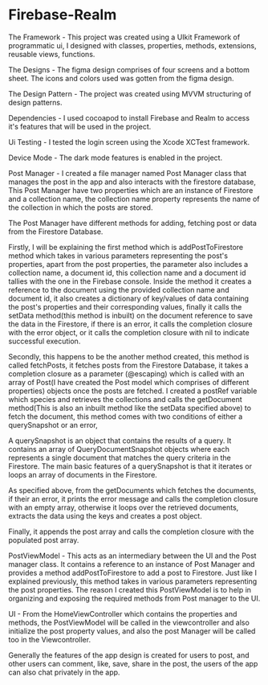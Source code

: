 # Firebase-Realm

The Framework -
This project was created using a UIkit Framework of programmatic ui, I designed with classes, properties, methods, extensions, reusable views, functions.

The Designs -
The figma design comprises of four screens and a bottom sheet. The icons and colors used was gotten from the figma design.

The Design Pattern -
The project was created using MVVM structuring of design patterns.

Dependencies - 
I used cocoapod to install Firebase and Realm to access it's features that will be used in the project.

Ui Testing -
I tested the login screen using the Xcode XCTest framework.

Device Mode - 
The dark mode features is enabled in the project.

Post Manager - 
I created a file manager named Post Manager class that manages the post in the app and also interacts with the firestore database, This Post Manager have two properties which are an instance of Firestore and a collection name, the collection name property represents the name of the collection in which the posts are stored.

The Post Manager have different methods for adding, fetching post or data from the Firestore Database.

Firstly, I will be explaining the first method which is addPostToFirestore method which takes in various parameters representing the post's properties, apart from the post properties, the parameter also includes a collection name, a document id, this collection name and a document id tallies with the one in the Firebase console. Inside the method it creates a reference to the document using the provided collection name and document id, it also creates a dictionary of key/values of data containing the post's properties and their corresponding values, finally it calls the setData method(this method is inbuilt) on the document reference to save the data in the Firestore, if there is an error, it calls the completion closure with the error object, or it calls the completion closure with nil to indicate successful execution.

Secondly, this happens to be the another method created, this method is called fetchPosts, it fetches posts from the Firestore Database, it takes a completion closure as a parameter (@escaping) which is called with an array of Post(I have created the Post model which comprises of different properties) objects once the posts are fetched. I created a postRef variable which species and retrieves the collections and calls the getDocument method(This is also an inbuilt method like the setData specified above) to fetch the document, this method comes with two conditions of either a querySnapshot or an error,

A querySnapshot is an object that contains the results of a query. It contains an array of QueryDocumentSnapshot objects where each represents a single document that matches the query criteria in the Firestore. The main basic features of a querySnapshot is that it iterates or loops an array of documents in the Firestore.

As specified above, from the getDocuments which fetches the documents, if their an error, it prints the error message and calls the completion closure with an empty array, otherwise it loops over the retrieved documents, extracts the data using the keys and creates a post object.

Finally, it appends the post array and calls the completion closure with the populated post array.


PostViewModel - 
This acts as an intermediary between the UI and the Post manager class. It contains a reference to an instance of Post Manager and provides a method addPostToFirestore to add a post to Firestore. Just like I explained previously, this method takes in various parameters representing the post properties.
The reason I created this PostViewModel is to help in organizing and exposing the required methods from Post manager to the UI.

UI -
From the HomeViewController which contains the properties and methods, the PostViewModel will be called in the viewcontroller and also initialize the post property values, and also the post Manager will be called too in the Viewcontroller.


Generally the features of the app design is created for users to post, and other users can comment, like, save, share in the post, the users of the app can also chat privately in the app.